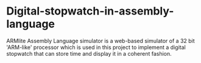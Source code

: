 # Digital-stopwatch-in-assembly-language
ARMlite Assembly Language simulator is a web-based simulator of a 32 bit 'ARM-like' processor which is used in this project to implement a digital stopwatch that can store time and display it in a coherent fashion.

